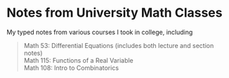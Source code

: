# Notes from University Math Classes
My typed notes from various courses I took in college, including
> Math 53: Differential Equations (includes both lecture and section notes)  \
> Math 115: Functions of a Real Variable \
> Math 108: Intro to Combinatorics 

